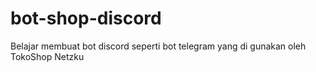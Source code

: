 # bot-shop-discord
Belajar membuat bot discord seperti bot telegram yang di gunakan oleh TokoShop Netzku
